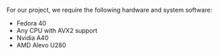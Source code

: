 For our project, we require the following hardware and system software:
* Fedora 40
* Any CPU with AVX2 support
* Nvidia A40
* AMD Alevo U280
